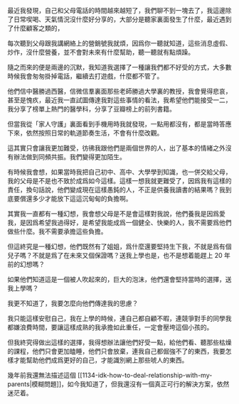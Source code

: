 最近我發現，自己和父母電話的時間越來越短了，我們聊不到一塊去了，我這邊除了日常喫喝、天氣情況沒什麼好分享的，大部分是聽家裏面發生了什麼，最近遇到了什麼顧客之類的，

每次聽到父母跟我講網絡上的營銷號我就煩，因爲你一聽就知道，這些消息虛假、炒作，沒什麼營養，並不會對未來有什麼幫助，聽一聽就有點煩躁。

隨之而來的便是兩邊的沉默，我知道我選擇了一種讓我們都不好受的方式，大多數時候我會匆匆掛掉電話，繼續去打遊戲，什麼都不管了。

他們信中醫勝過西醫，信微信羣裏面那些老師勝過大學裏的教授，我會覺得悲哀，甚至是愧疚，最近我一直試圖傳達我對這些事情的看法，我希望他們能接受一二，我分享了榜單上熱門的醫學科，分享了豆瓣榜上的前列書籍。

但當我從「家人守護」裏面看到手機用時我就發現，一點用都沒有，都是當時答應下來，依然按照日常的軌道節奏生活，不會有什麼改觀。

這其實只會讓我更加難受，彷彿我跟他們是兩個世界的人，出了基本的情緒之外沒有辦法做到同頻共振。我們變得更加陌生。

有時候我會想，如果當時我把自己初中、高中、大學學到知識，也一併交給父母，我的父母是不是也不致於成爲如今這樣。這樣一想我就更難受了，因爲我有這樣的責任，換句話說，他們變成現在這樣愚鈍的人，不正是供養我讀書的結果嗎？我到底要償還多少才能放下這這沉甸甸的負擔啊。

其實我一直都有一種幻想，我會想父母是不是會這樣對我說，他們養我是因爲愛我，是因爲希望我過得好，是希望我能成爲一個健全、快樂的人，我不需要爲他們做些什麼。我不需要承擔這些負擔。

但這終究是一種幻想，他們既然有了姐姐，爲什麼還要堅持生下我，不就是爲有個兒子嗎？不就是爲了在未來又個保證嗎？送我上學也是，也不是想着能趕上 20 年前的幻想嗎？

如果他們知道這是一個被人吹起來的，巨大的泡沫，他們還會堅持當時的選擇，送我上學嗎？

我更不知道了，我要怎麼向他們傳達我的思慮？

我只能這樣安慰自己，我在上學的時候，連自己都自顧不暇，連競爭對手的同學我都嫌浪費時間，要讓這樣成熟的我承擔如此重任，一定會壓垮這個小孩的。

但我終究得做出這樣的選擇，我得想辦法讓他們好受一點，給他們看、聽那些枯燥的課程，他們只會更加瞌睡，他們只會放棄，連我自己都倔強不了的東西，我要怎樣才能幫助他們成爲更好的自己，才能識別網上那些唬人的東西。

幾年前我還無法描述這個 [[1134-idk-how-to-deal-relationship-with-my-parents|模糊問題]]，如今我知道了，但我還沒有一個真正可行的解決方案，依然迷茫着。